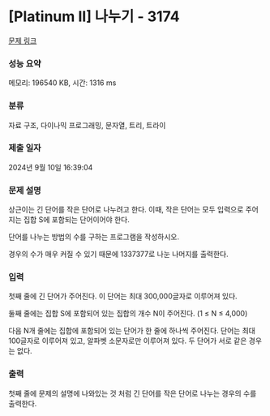 # [Platinum II] 나누기 - 3174 

[문제 링크](https://www.acmicpc.net/problem/3174) 

### 성능 요약

메모리: 196540 KB, 시간: 1316 ms

### 분류

자료 구조, 다이나믹 프로그래밍, 문자열, 트리, 트라이

### 제출 일자

2024년 9월 10일 16:39:04

### 문제 설명

<p>상근이는 긴 단어를 작은 단어로 나누려고 한다. 이때, 작은 단어는 모두 입력으로 주어지는 집합 S에 포함되는 단어이어야 한다.</p>

<p>단어를 나누는 방법의 수를 구하는 프로그램을 작성하시오.</p>

<p>경우의 수가 매우 커질 수 있기 때문에 1337377로 나눈 나머지를 출력한다.</p>

### 입력 

 <p>첫째 줄에 긴 단어가 주어진다. 이 단어는 최대 300,000글자로 이루어져 있다.</p>

<p>둘째 줄에는 집합 S에 포함되어 있는 집합의 개수 N이 주어진다. (1 ≤ N ≤ 4,000)</p>

<p>다음 N개 줄에는 집합에 포함되어 있는 단어가 한 줄에 하나씩 주어진다. 단어는 최대 100글자로 이루어져 있고, 알파벳 소문자로만 이루어져 있다. 두 단어가 서로 같은 경우는 없다.</p>

### 출력 

 <p>첫째 줄에 문제의 설명에 나와있는 것 처럼 긴 단어를 작은 단어로 나누는 경우의 수를 출력한다.</p>

